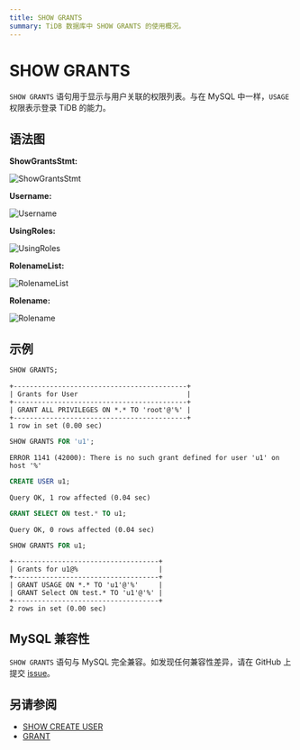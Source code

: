 ```yaml
---
title: SHOW GRANTS
summary: TiDB 数据库中 SHOW GRANTS 的使用概况。
---
```


# SHOW GRANTS

`SHOW GRANTS` 语句用于显示与用户关联的权限列表。与在 MySQL 中一样，`USAGE` 权限表示登录 TiDB 的能力。

## 语法图

**ShowGrantsStmt:**

![ShowGrantsStmt](https://download.pingcap.com/images/docs-cn/sqlgram/ShowGrantsStmt.png)

**Username:**

![Username](https://download.pingcap.com/images/docs-cn/sqlgram/Username.png)

**UsingRoles:**

![UsingRoles](https://download.pingcap.com/images/docs-cn/sqlgram/UsingRoles.png)

**RolenameList:**

![RolenameList](https://download.pingcap.com/images/docs-cn/sqlgram/RolenameList.png)

**Rolename:**

![Rolename](https://download.pingcap.com/images/docs-cn/sqlgram/Rolename.png)

## 示例


```sql
SHOW GRANTS;
```

```
+-------------------------------------------+
| Grants for User                           |
+-------------------------------------------+
| GRANT ALL PRIVILEGES ON *.* TO 'root'@'%' |
+-------------------------------------------+
1 row in set (0.00 sec)
```


```sql
SHOW GRANTS FOR 'u1';
```

```
ERROR 1141 (42000): There is no such grant defined for user 'u1' on host '%'
```


```sql
CREATE USER u1;
```

```
Query OK, 1 row affected (0.04 sec)
```


```sql
GRANT SELECT ON test.* TO u1;
```

```
Query OK, 0 rows affected (0.04 sec)
```


```sql
SHOW GRANTS FOR u1;
```

```
+------------------------------------+
| Grants for u1@%                    |
+------------------------------------+
| GRANT USAGE ON *.* TO 'u1'@'%'     |
| GRANT Select ON test.* TO 'u1'@'%' |
+------------------------------------+
2 rows in set (0.00 sec)
```

## MySQL 兼容性

`SHOW GRANTS` 语句与 MySQL 完全兼容。如发现任何兼容性差异，请在 GitHub 上提交 [issue](https://github.com/pingcap/tidb/issues/new/choose)。

## 另请参阅

* [SHOW CREATE USER](/sql-statements/sql-statement-show-create-user.md)
* [GRANT](/sql-statements/sql-statement-grant-privileges.md)
